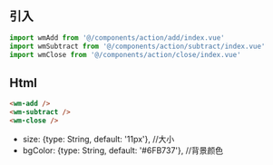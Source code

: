 ## 引入
```javascript
import wmAdd from '@/components/action/add/index.vue'
import wmSubtract from '@/components/action/subtract/index.vue'
import wmClose from '@/components/action/close/index.vue'
```

## Html
```html
<wm-add />
<wm-subtract />
<wm-close />
```
- size: {type: String, default: '11px'},        //大小
- bgColor: {type: String, default: '#6FB737'},  //背景颜色






